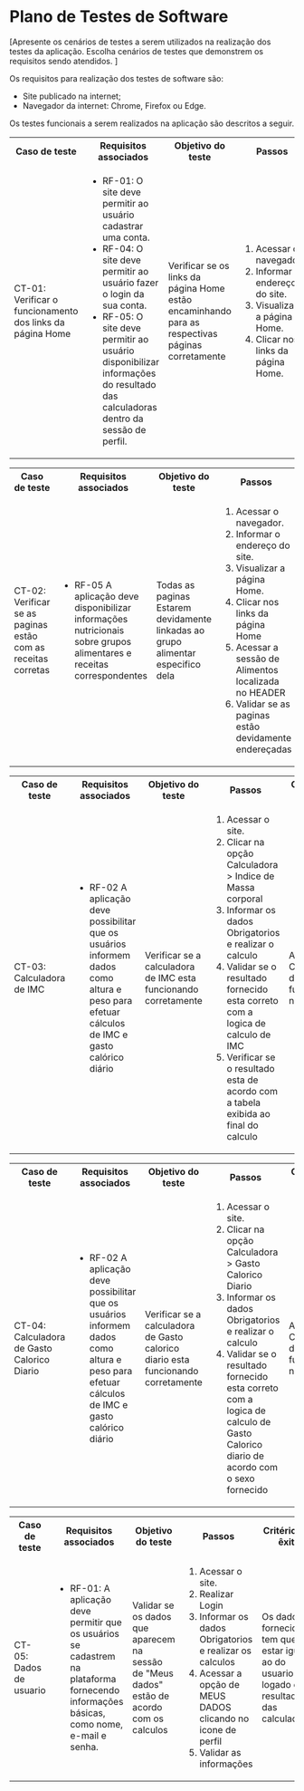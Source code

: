 # Plano de Testes de Software

[Apresente os cenários de testes a serem utilizados na realização dos testes da aplicação. Escolha cenários de testes que demonstrem os requisitos sendo atendidos. ]

Os requisitos para realização dos testes de software são:
<ul><li>Site publicado na internet;</li>
<li>Navegador da internet: Chrome, Firefox ou Edge.</li>
</ul>

Os testes funcionais a serem realizados na aplicação são descritos a seguir.


<table>
 <tr>
  <th>Caso de teste</th>
  <th>Requisitos associados</th>
  <th>Objetivo do teste</th>
  <th>Passos</th>
  <th>Critérios de êxito</th>
  <th>Responsável</th>
 </tr>
 <tr>
  <td>CT-01: Verificar o funcionamento dos links da página Home</td>
  <td>
   <ul>
    <li>RF-01:	O site deve permitir ao usuário cadastrar uma conta.</li>
   <li>RF-04:	O site deve permitir ao usuário fazer o login da sua conta.</li>
   <li>RF-05:	O site deve permitir ao usuário disponibilizar informações do resultado das calculadoras dentro da sessão de perfil.</li>
   </ul>
  </td>
  <td>Verificar se os links da página Home estão encaminhando para as respectivas páginas corretamente</td>
  <td>
   <ol>
    <li>Acessar o navegador.</li>
    <li>Informar o endereço do site.</li>
    <li>Visualizar a página Home.</li>
    <li>Clicar nos links da página Home.</li>
   </ol>
   </td>
  <td>Todos os links da página Home devem encaminhar os usuários para as páginas descritas.</td>
  <td>Abraão</td>
 </tr>
</table>

<table>
 <tr>
  <th>Caso de teste</th>
  <th>Requisitos associados</th>
  <th>Objetivo do teste</th>
  <th>Passos</th>
  <th>Critérios de êxito</th>
  <th>Responsável</th>
 </tr>
 <tr>
  <td>CT-02: Verificar se as paginas estão com as receitas corretas</td>
  <td>
   <ul>
    <li>RF-05	A aplicação deve disponibilizar informações nutricionais sobre grupos alimentares e receitas correspondentes</li>
   </ul>
  </td>
  <td>Todas as paginas Estarem devidamente linkadas ao grupo alimentar especifico dela</td>
  <td>
   <ol>
    <li>Acessar o navegador.</li>
    <li>Informar o endereço do site.</li>
    <li>Visualizar a página Home.</li>
    <li>Clicar nos links da página Home</li>
    <li>Acessar a sessão de Alimentos localizada no HEADER</li>
     <li>Validar se as paginas estão devidamente endereçadas</li>
   </ol>
   </td>
  <td>Todos os links das receitas devem encaminhar os usuários para as páginas descritas.</td>
  <td>Abraão</td>
 </tr>
</table>

<table>
 <tr>
  <th>Caso de teste</th>
  <th>Requisitos associados</th>
  <th>Objetivo do teste</th>
  <th>Passos</th>
  <th>Critérios de êxito</th>
  <th>Responsável</th>
 </tr>
 <tr>
  <td> CT-03: Calculadora de IMC </td>
  <td>
   <ul>
    <li>RF-02	A aplicação deve possibilitar que os usuários informem dados como altura e peso para efetuar cálculos de IMC e gasto calórico diário</li>
   </ul>
  </td>
  <td>Verificar se a calculadora de IMC esta funcionando corretamente</td>
  <td>
   <ol>
    <li>Acessar o site.</li>
    <li>Clicar na opção Calculadora > Indice de Massa corporal</li>
    <li>Informar os dados Obrigatorios e realizar o calculo</li>
    <li>Validar se o resultado fornecido esta correto com a logica de calculo de IMC</li>
    <li>Verificar se o resultado esta de acordo com a tabela exibida ao final do calculo</li>
   </ol>
   </td>
  <td>A logica da Calculadora deve estar funcionando normalmente</td>
  <td>Abraão</td>
 </tr>
</table>

<table>
 <tr>
  <th>Caso de teste</th>
  <th>Requisitos associados</th>
  <th>Objetivo do teste</th>
  <th>Passos</th>
  <th>Critérios de êxito</th>
  <th>Responsável</th>
 </tr>
 <tr>
  <td> CT-04: Calculadora de Gasto Calorico Diario </td>
  <td>
   <ul>
    <li>RF-02	A aplicação deve possibilitar que os usuários informem dados como altura e peso para efetuar cálculos de IMC e gasto calórico diário</li>
   </ul>
  </td>
  <td>Verificar se a calculadora de Gasto calorico diario esta funcionando corretamente</td>
  <td>
   <ol>
    <li>Acessar o site.</li>
    <li>Clicar na opção Calculadora > Gasto Calorico Diario</li>
    <li>Informar os dados Obrigatorios e realizar o calculo</li>
    <li>Validar se o resultado fornecido esta correto com a logica de calculo de Gasto Calorico diario de acordo com o sexo fornecido</li>
   </ol>
   </td>
  <td>A logica da Calculadora deve estar funcionando normalmente</td>
  <td>Abraão</td>
 </tr>
</table>

<table>
 <tr>
  <th>Caso de teste</th>
  <th>Requisitos associados</th>
  <th>Objetivo do teste</th>
  <th>Passos</th>
  <th>Critérios de êxito</th>
  <th>Responsável</th>
 </tr>
 <tr>
  <td> CT-05: Dados de usuario</td>
  <td>
   <ul>
    <li>RF-01:	A aplicação deve permitir que os usuários se cadastrem na plataforma fornecendo informações básicas, como nome, e-mail e senha.</li>
   </ul>
  </td>
  <td>Validar se os dados que aparecem na sessão de "Meus dados" estão de acordo com os calculos</td>
  <td>
   <ol>
    <li>Acessar o site.</li>
    <li>Realizar Login</li>
    <li>Informar os dados Obrigatorios e realizar os calculos</li>
    <li>Acessar a opção de MEUS DADOS clicando no icone de perfil </li>
    <li>Validar as informações </li>
   </ol>
   </td>
  <td>Os dados fornecidos tem que estar iguais ao do usuario logado e os resultados das calculadoras</td>
  <td>Abraão</td>
 </tr>
</table>


